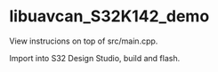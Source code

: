 # libuavcan_S32K142_demo

View instrucions on top of src/main.cpp.

Import into S32 Design Studio, build and flash.
